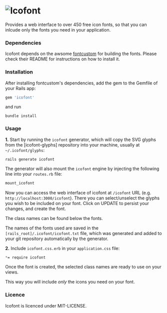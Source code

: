 # ![Icofont](http://lugolabs.com/static/icofont_logo.png)

Provides a web interface to over 450 free icon fonts, so that you can inlcude only the fonts you need in your application.


### Dependencies

Icofont depends on the awsome [fontcustom](https://github.com/FontCustom/fontcustom) for building the fonts. Please check their README for instructions on how to install it.


### Installation

After installing fontcustom's dependencies, add the gem to the Gemfile of your Rails app:

```ruby
gem 'icofont'
```

and run

```shell
bundle install
```


### Usage

**1.** Start by running the `icofont` generator, which will copy the SVG glyphs from the [icofont-glyphs] repository into your machine, usually at `~/.icofont/glyphs`:

```shell
rails generate icofont
```

The generator will also mount the `icofont` engine by injecting the following line into your `routes.rb` file:

```ruby
mount_icofont
 ```

Now you can access the web interface of icofont at `/icofont` URL (e.g. `http://localhost:3000/icofont`). There you can select/unselect the glyphs you wish to be included on your font. Click on UPDATE to persist your changes, and create the font.

The class names can be found below the fonts.

The names of the fonts used are saved in the `[rails_root]/.icofont/icofont.txt` file, which was generated and added to your git repository automatically by the generator.

**2.** Include `icofont.css.erb` in your `application.css` file:

```css
*= require icofont
```

Once the font is created, the selected class names are ready to use on your views.

This way you will include _only_ the icons you need on your font.


### Licence

Icofont is licenced under MIT-LICENSE.
